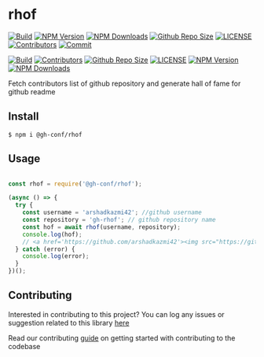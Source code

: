 # rhof

[![Build](https://github.com/gh-conf/rhof/actions/workflows/nodejs.yml/badge.svg)](https://github.com/gh-conf/rhof/actions/workflows/nodejs.yml)
[![NPM Version](https://img.shields.io/npm/v/rhof.svg)](https://www.npmjs.com/package/rhof)
[![NPM Downloads](https://img.shields.io/npm/dt/rhof.svg)](https://www.npmjs.com/package/rhof)
[![Github Repo Size](https://img.shields.io/github/repo-size/gh-conf/rhof.svg)](https://github.com/gh-conf/rhof)
[![LICENSE](https://img.shields.io/npm/l/rhof.svg)](https://github.com/gh-conf/rhof/blob/master/LICENSE)
[![Contributors](https://img.shields.io/github/contributors/gh-conf/rhof.svg)](https://github.com/gh-conf/rhof/graphs/contributors)
[![Commit](https://img.shields.io/github/last-commit/gh-conf/rhof.svg)](https://github.com/gh-conf/rhof/commits/master)


<!-- Add Badges here -->
[![Build](https://img.shields.io/travis/com/gh-conf/rhof.svg)](https://travis-ci.com/gh-conf/rhof)
[![Contributors](https://img.shields.io/github/contributors/gh-conf/rhof.svg)](https://github.com/gh-conf/rhof/graphs/contributors)
[![Github Repo Size](https://img.shields.io/github/repo-size/gh-conf/rhof.svg)](https://github.com/gh-conf/rhof)
[![LICENSE](https://img.shields.io/npm/l/@gh-conf/rhof.svg)](https://github.com/gh-conf/rhof/LICENSE)
[![NPM Version](https://img.shields.io/npm/v/@gh-conf/rhof.svg)](https://www.npmjs.com/package/@gh-conf/rhof)
[![NPM Downloads](https://img.shields.io/npm/dt/@gh-conf/rhof.svg)](https://www.npmjs.com/package/@gh-conf/rhof)


Fetch contributors list of github repository and generate hall of fame for github readme

## Install

```
$ npm i @gh-conf/rhof
```

## Usage

```javascript

const rhof = require('@gh-conf/rhof');

(async () => {
  try {
    const username = 'arshadkazmi42'; //github username
    const repository = 'gh-rhof'; // github repository name
    const hof = await rhof(username, repository);
    console.log(hof);
    // <a href='https://github.com/arshadkazmi42'><img src="https://github.com/arshadkazmi42.png" width="30" /></a>
  } catch (error) {
    console.log(error);
  }
})();


```


## Contributing

Interested in contributing to this project?
You can log any issues or suggestion related to this library [here](https://github.com/gh-conf/rhof/issues/new)

Read our contributing [guide](CONTRIBUTING.md) on getting started with contributing to the codebase

